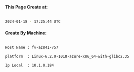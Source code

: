 
   
#### This Page Create at:

```bash

2024-01-18 - 17:25:44 UTC

```

#### Create By Machine:

```bash

Host Name : fv-az841-757

platform  : Linux-6.2.0-1018-azure-x86_64-with-glibc2.35

Ip Local  : 10.1.0.184

```

